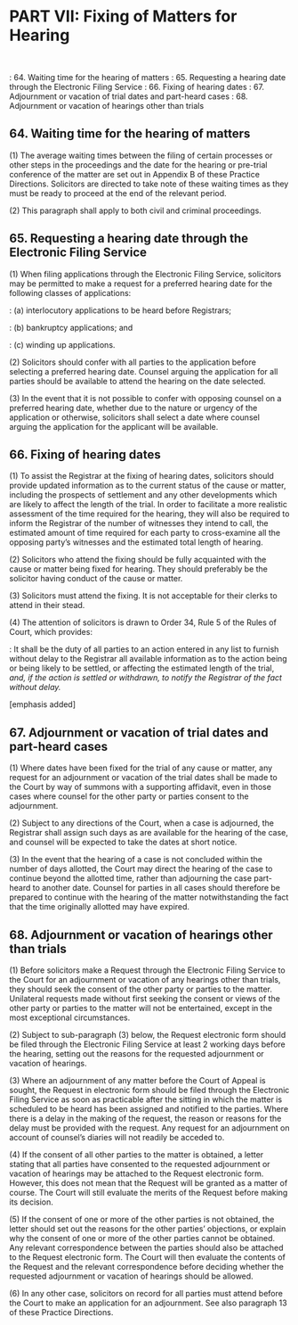 # PART VII: Fixing of Matters for Hearing
&nbsp;

: 64\. Waiting time for the hearing of matters 
: 65\. Requesting a hearing date through the Electronic Filing Service 
: 66\. Fixing of hearing dates 
: 67\. Adjournment or vacation of trial dates and part-heard cases 
: 68\. Adjournment or vacation of hearings other than trials

## 64\. Waiting time for the hearing of matters

(1) The average waiting times between the filing of certain processes or other steps in the proceedings and the date for the hearing or pre-trial conference of the matter are set out in Appendix B of these Practice Directions. Solicitors are directed to take note of these waiting times as they must be ready to proceed at the end of the relevant period.

(2) This paragraph shall apply to both civil and criminal proceedings.

## 65\. Requesting a hearing date through the Electronic Filing Service

(1) When filing applications through the Electronic Filing Service, solicitors may be permitted to make a request for a preferred hearing date for the following classes of applications:

: (a) interlocutory applications to be heard before Registrars;

: (b) bankruptcy applications; and

: (c) winding up applications.

(2) Solicitors should confer with all parties to the application before selecting a preferred hearing date. Counsel arguing the application for all parties should be available to attend the hearing on the date selected.

(3) In the event that it is not possible to confer with opposing counsel on a preferred hearing date, whether due to the nature or urgency of the application or otherwise, solicitors shall select a date where counsel arguing the application for the applicant will be available.

## 66. Fixing of hearing dates

(1) To assist the Registrar at the fixing of hearing dates, solicitors should provide updated information as to the current status of the cause or matter, including the prospects of settlement and any other developments which are likely to affect the length of the trial. In order to facilitate a more realistic assessment of the time required for the hearing, they will also be required to inform the Registrar of the number of witnesses they intend to call, the estimated amount of time required for each party to cross-examine all the opposing party’s witnesses and the estimated total length of hearing.

(2) Solicitors who attend the fixing should be fully acquainted with the cause or matter being fixed for hearing. They should preferably be the solicitor having conduct of the cause or matter.

(3) Solicitors must attend the fixing. It is not acceptable for their clerks to attend in their stead.

(4) The attention of solicitors is drawn to Order 34, Rule 5 of the Rules of Court, which provides:

: It shall be the duty of all parties to an action entered in any list to furnish without delay to the Registrar all available information as to the action being or being likely to be settled, or affecting the estimated length of the trial, *and, if the action is settled or withdrawn, to notify the Registrar of the fact without delay.*

[emphasis added]

## 67. Adjournment or vacation of trial dates and part-heard cases

(1) Where dates have been fixed for the trial of any cause or matter, any request for an adjournment or vacation of the trial dates shall be made to the Court by way of summons with a supporting affidavit, even in those cases where counsel for the other party or parties consent to the adjournment.

(2) Subject to any directions of the Court, when a case is adjourned, the Registrar shall assign such days as are available for the hearing of the case, and counsel will be expected to take the dates at short notice.

(3) In the event that the hearing of a case is not concluded within the number of days allotted, the Court may direct the hearing of the case to continue beyond the allotted time, rather than adjourning the case part-heard to another date. Counsel for parties in all cases should therefore be prepared to continue with the hearing of the matter notwithstanding the fact that the time originally allotted may have expired.

## 68\. Adjournment or vacation of hearings other than trials

(1) Before solicitors make a Request through the Electronic Filing Service to the Court for an adjournment or vacation of any hearings other than trials, they should seek the consent of the other party or parties to the matter.  Unilateral requests made without first seeking the consent or views of the other party or parties to the matter will not be entertained, except in the most exceptional circumstances.

(2) Subject to sub-paragraph (3) below, the Request electronic form should be filed through the Electronic Filing Service at least 2 working days before the hearing, setting out the reasons for the requested adjournment or vacation of hearings.

(3) Where an adjournment of any matter before the Court of Appeal is sought, the Request in electronic form should be filed through the Electronic Filing Service as soon as practicable after the sitting in which the matter is scheduled to be heard has been assigned and notified to the parties. Where there is a delay in the making of the request, the reason or reasons for the delay must be provided with the request. Any request for an adjournment on account of counsel’s diaries will not readily be acceded to.

(4) If the consent of all other parties to the matter is obtained, a letter stating that all parties have consented to the requested adjournment or vacation of hearings may be attached to the Request electronic form.  However, this does not mean that the Request will be granted as a matter of course.  The Court will still evaluate the merits of the Request before making its decision.  

(5) If the consent of one or more of the other parties is not obtained, the letter should set out the reasons for the other parties’ objections, or explain why the consent of one or more of the other parties cannot be obtained. Any relevant correspondence between the parties should also be attached to the Request electronic form. The Court will then evaluate the contents of the Request and the relevant correspondence before deciding whether the requested adjournment or vacation of hearings should be allowed.

(6) In any other case, solicitors on record for all parties must attend before the Court to make an application for an adjournment. See also paragraph 13 of these Practice Directions.